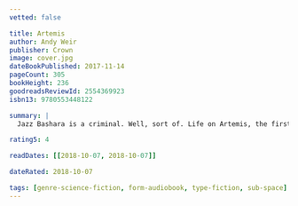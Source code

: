 ```yaml
---
vetted: false

title: Artemis
author: Andy Weir
publisher: Crown
image: cover.jpg
dateBookPublished: 2017-11-14
pageCount: 305
bookHeight: 236
goodreadsReviewId: 2554369923
isbn13: 9780553448122

summary: |
  Jazz Bashara is a criminal. Well, sort of. Life on Artemis, the first and only city on the moon, is tough if you're not a rich tourist or an eccentric billionaire. So smuggling in the occasional harmless bit of contraband barely counts, right? Not when you've got debts to pay and your job as a porter barely covers the rent. Everything changes when Jazz sees the chance to commit the perfect crime, with a reward too lucrative to turn down. But pulling off the impossible is just the start of her problems, as she learns that she's stepped square into a conspiracy for control of Artemis itself—and that now, her only chance at survival lies in a gambit even riskier than the first.

rating5: 4

readDates: [[2018-10-07, 2018-10-07]]

dateRated: 2018-10-07

tags: [genre-science-fiction, form-audiobook, type-fiction, sub-space]
---
```

